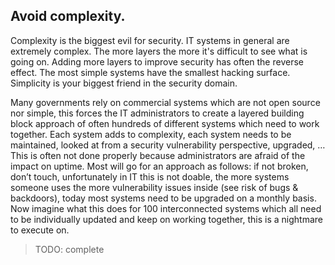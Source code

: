 
## Avoid complexity.

Complexity is the biggest evil for security. IT systems in general are extremely complex. The more layers the more it's difficult to see what is going on. Adding more layers to improve security has often the reverse effect. The most simple systems have the smallest hacking surface. Simplicity is your biggest friend in the security domain.

Many governments rely on commercial systems which are not open source nor simple, this forces the IT administrators to create a layered building block approach of often hundreds of different systems which need to work together. Each system adds to complexity, each system needs to be maintained, looked at from a security vulnerability perspective, upgraded, … This is often not done properly because administrators are afraid of the impact on uptime. Most will go for an approach as follows: if not broken, don’t touch, unfortunately in IT this is not doable, the more systems someone uses the more vulnerability issues inside (see risk of bugs & backdoors), today most systems need to be upgraded on a monthly basis. Now imagine what this does for 100 interconnected systems which all need to be individually updated and keep on working together, this is a nightmare to execute on.


>TODO: complete


